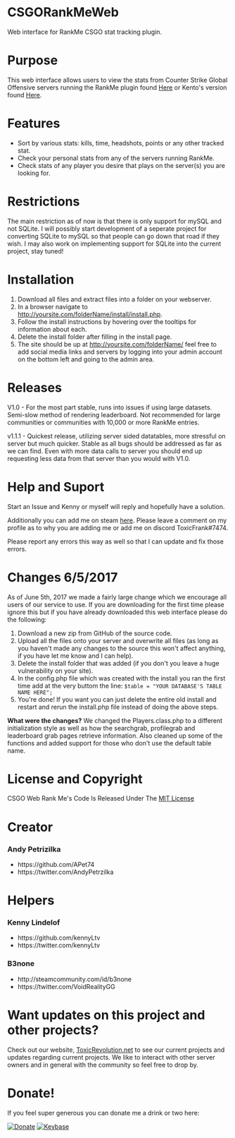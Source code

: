 # CSGORankMeWeb
Web interface for RankMe CSGO stat tracking plugin.

# Purpose
This web interface allows users to view the stats from Counter Strike Global Offensive servers running the RankMe plugin found <a href='https://forums.alliedmods.net/showthread.php?p=1456869'>Here</a> or Kento's version found <a href="https://forums.alliedmods.net/showthread.php?t=290063">Here</a>.

# Features
<ul>
<li>Sort by various stats: kills, time, headshots, points or any other tracked stat.</li>
<li>Check your personal stats from any of the servers running RankMe.</li>
<li>Check stats of any player you desire that plays on the server(s) you are looking for.</li>
</ul>

# Restrictions

The main restriction as of now is that there is only support for mySQL and not SQLite. I will possibly start development of a seperate project for converting SQLite to mySQL so that people can go down that road if they wish. I may also work on implementing support for SQLite into the current project, stay tuned!

# Installation

1. Download all files and extract files into a folder on your webserver.
2. In a browser navigate to http://yoursite.com/folderName/install/install.php.
3. Follow the install instructions by hovering over the tooltips for information about each.
4. Delete the install folder after filling in the install page.
5. The site should be up at http://yoursite.com/folderName/ feel free to add social media links and servers by logging into your admin account on the bottom left and going to the admin area.

# Releases

V1.0 - For the most part stable, runs into issues if using large datasets. Semi-slow method of rendering leaderboard. Not recommended for large communities or communities with 10,000 or more RankMe entries.

v1.1.1 - Quickest release, utilizing server sided datatables, more stressful on server but much quicker. Stable as all bugs should be addressed as far as we can find. Even with more data calls to server you should end up requesting less data from that server than you would with V1.0.

# Help and Suport

Start an Issue and Kenny or myself will reply and hopefully have a solution. 

Additionally you can add me on steam <a href="http://steamcommunity.com/id/toxicandy7474">here</a>. Please leave a comment on my profile as to why you are adding me or add me on discord ToxicFrank#7474.

Please report any errors this way as well so that I can update and fix those errors.

# Changes 6/5/2017

As of June 5th, 2017 we made a fairly large change which we encourage all users of our service to use. If you are downloading for the first time please ignore this but if you have already downloaded this web interface please do the following:

1. Download a new zip from GitHub of the source code.
2. Upload all the files onto your server and overwrite all files (as long as you haven't made any changes to the source this won't affect anything, if you have let me know and I can help).
3. Delete the install folder that was added (if you don't you leave a huge vulnerability on your site).
4. In the config.php file which was created with the install you ran the first time add at the very buttom the line: `$table = "YOUR DATABASE'S TABLE NAME HERE";`
5. You're done! If you want you can just delete the entire old install and restart and rerun the install.php file instead of doing the above steps.

<b>What were the changes?</b> We changed the Players.class.php to a different initialization style as well as how the searchgrab, profilegrab and leaderboard grab pages retrieve information. Also cleaned up some of the functions and added support for those who don't use the default table name.

# License and Copyright

CSGO Web Rank Me's Code Is Released Under The <a href="https://github.com/ToxicRevolution/CSGORankMeWeb/blob/master/LICENSE">MIT License</a>

# Creator

<h3> Andy Petrizilka </h3>
<ul>
	<li>https://github.com/APet74</li>
	<li>https://twitter.com/AndyPetrzilka</li>
</ul>

# Helpers

<h3>Kenny Lindelof</h3>
<ul>
	<li>https://github.com/kennyLtv</li>
	<li>https://twitter.com/kennyLtv</li>
</ul>

<h3>B3none </h3>
<ul>
	<li>http://steamcommunity.com/id/b3none</li>
	<li>https://twitter.com/VoidRealityGG</li>
</ul>

# Want updates on this project and other projects?

Check out our website, <a href="https://toxicrevolution.net">ToxicRevolution.net</a> to see our current projects and updates regarding current projects. We like to interact with other server owners and in general with the community so feel free to drop by.

# Donate!
If you feel super generous you can donate me a drink or two here:

[![Donate](https://img.shields.io/badge/Donate-PayPal-green.svg)](https://www.paypal.me/AndyPetrzilka)
[![Keybase](https://img.shields.io/badge/Keybase-Group-blue.svg)](https://keybase.io/team/toxicrevolution.development)
